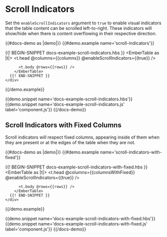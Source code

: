 # Scroll Indicators

Set the `enableScrollIndicators` argument to `true` to
enable visual indicators that the table content can be scrolled left-to-right.
These indicators will show/hide when there is content overflowing in their
respective direction.

{{#docs-demo as |demo|}}
  {{#demo.example name='scroll-indicators'}}
    <div class="demo-container small">
      {{! BEGIN-SNIPPET docs-example-scroll-indicators.hbs }}
        <EmberTable as |t|>
          <t.head @columns={{columns}} @enableScrollIndicators={{true}} />

          <t.body @rows={{rows}} />
        </EmberTable>
      {{! END-SNIPPET }}
    </div>
  {{/demo.example}}

  {{demo.snippet name='docs-example-scroll-indicators.hbs'}}
  {{demo.snippet name='docs-example-scroll-indicators.js' label='component.js'}}
{{/docs-demo}}

## Scroll Indicators with Fixed Columns

Scroll indicators will respect fixed columns, appearing inside of
them when they are present or at the edges of the table when they are not.

{{#docs-demo as |demo|}}
  {{#demo.example name='scroll-indicators-with-fixed'}}
    <div class="demo-container small">
      {{! BEGIN-SNIPPET docs-example-scroll-indicators-with-fixed.hbs }}
        <EmberTable as |t|>
          <t.head @columns={{columnsWithFixed}} @enableScrollIndicators={{true}} />

          <t.body @rows={{rows}} />
        </EmberTable>
      {{! END-SNIPPET }}
    </div>
  {{/demo.example}}

  {{demo.snippet name='docs-example-scroll-indicators-with-fixed.hbs'}}
  {{demo.snippet name='docs-example-scroll-indicators-with-fixed.js' label='component.js'}}
{{/docs-demo}}
